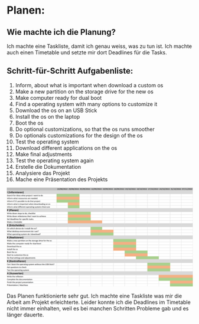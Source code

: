 # Planen:

## Wie machte ich die Planung?
Ich machte eine Taskliste, damit ich genau weiss, was zu tun ist. Ich machte auch einen Timetable und setzte mir dort Deadlines für die Tasks.

## Schritt-für-Schritt Aufgabenliste:

1. Inform, about what is important when download a custom os
2. Make a new partition on the storage drive for the new os
3. Make computer ready for dual boot
4. Find a operating system with many options to customize it
5. Download the os on an USB Stick
6. Install the os on the laptop
7. Boot the os
8. Do optional customizations, so that the os runs smoother
9. Do optionals customizations for the design of the os
10. Test the operating system
11. Download different applications on the os
12. Make final adjustments
13. Test the operating system again
14. Erstelle die Dokumentation
15. Analysiere das Projekt
16. Mache eine Präsentation des Projekts

![alt Text](Timetable.png)

Das Planen funktionierte sehr gut. Ich machte eine Taskliste was mir die Arbeit am Projekt erleichterte. Leider konnte ich die Deadlines im Timetable nicht immer einhalten, weil es bei manchen Schritten Probleme gab und es länger dauerte.

